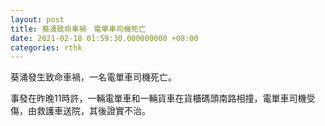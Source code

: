```yaml
---
layout: post
title: 葵涌致命車禍　電單車司機死亡
date: 2021-02-18 01:59:30.000000000 +08:00
categories: rthk
---
```


葵涌發生致命車禍，一名電單車司機死亡。

事發在昨晚11時許，一輛電單車和一輛貨車在貨櫃碼頭南路相撞，電單車司機受傷，由救護車送院，其後證實不治。
